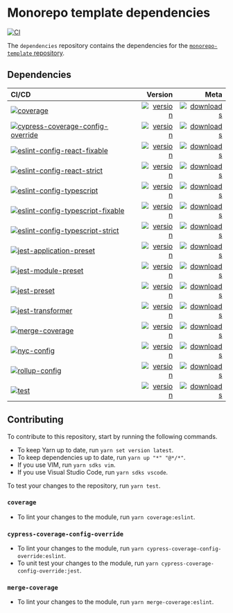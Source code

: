# Monorepo template dependencies

[![CI](https://github.com/monorepo-template/dependencies/actions/workflows/index.yml/badge.svg?branch=main&event=push)](https://github.com/monorepo-template/dependencies/actions/workflows/index.yml)

The `dependencies` repository contains the dependencies for the
[`monorepo-template` repository](https://github.com/monorepo-template/monorepo-template/).

## Dependencies

| CI/CD | Version | Meta |
| :---- | ------: | ---: |
| [![coverage](https://github.com/monorepo-template/dependencies/actions/workflows/coverage.yml/badge.svg?branch=main&event=push)](https://github.com/monorepo-template/dependencies/actions/workflows/coverage.yml) | [![version](https://img.shields.io/npm/v/@monorepo-template/coverage.svg)](https://www.npmjs.com/package/@monorepo-template/coverage) | [![downloads](https://img.shields.io/npm/dt/@monorepo-template/coverage.svg)](https://www.npmjs.com/package/@monorepo-template/coverage) |
| [![cypress-coverage-config-override](https://github.com/monorepo-template/dependencies/actions/workflows/cypress-coverage-config-override.yml/badge.svg?branch=main&event=push)](https://github.com/monorepo-template/dependencies/actions/workflows/cypress-coverage-config-override.yml) | [![version](https://img.shields.io/npm/v/@monorepo-template/cypress-coverage-config-override.svg)](https://www.npmjs.com/package/@monorepo-template/coverage) | [![downloads](https://img.shields.io/npm/dt/@monorepo-template/cypress-coverage-config-override.svg)](https://www.npmjs.com/package/@monorepo-template/cypress-coverage-config-override) |
| [![eslint-config-react-fixable](https://github.com/monorepo-template/dependencies/actions/workflows/eslint-config-react-fixable.yml/badge.svg?branch=main&event=push)](https://github.com/monorepo-template/dependencies/actions/workflows/eslint-config-react-fixable.yml) | [![version](https://img.shields.io/npm/v/@monorepo-template/eslint-config-react-fixable.svg)](https://www.npmjs.com/package/@monorepo-template/eslint-config-typescript-fixable) | [![downloads](https://img.shields.io/npm/dt/@monorepo-template/eslint-config-react-fixable.svg)](https://www.npmjs.com/package/@monorepo-template/eslint-config-react-fixable) |
| [![eslint-config-react-strict](https://github.com/monorepo-template/dependencies/actions/workflows/eslint-config-react-strict.yml/badge.svg?branch=main&event=push)](https://github.com/monorepo-template/dependencies/actions/workflows/eslint-config-react-strict.yml) | [![version](https://img.shields.io/npm/v/@monorepo-template/eslint-config-react-strict.svg)](https://www.npmjs.com/package/@monorepo-template/eslint-config-react-strict) | [![downloads](https://img.shields.io/npm/dt/@monorepo-template/eslint-config-react-strict.svg)](https://www.npmjs.com/package/@monorepo-template/eslint-config-react-strict) |
| [![eslint-config-typescript](https://github.com/monorepo-template/dependencies/actions/workflows/eslint-config-typescript.yml/badge.svg?branch=main&event=push)](https://github.com/monorepo-template/dependencies/actions/workflows/eslint-config-typescript.yml) | [![version](https://img.shields.io/npm/v/@monorepo-template/eslint-config-typescript.svg)](https://www.npmjs.com/package/@monorepo-template/eslint-config-typescript) | [![downloads](https://img.shields.io/npm/dt/@monorepo-template/eslint-config-typescript.svg)](https://www.npmjs.com/package/@monorepo-template/eslint-config-typescript) |
| [![eslint-config-typescript-fixable](https://github.com/monorepo-template/dependencies/actions/workflows/eslint-config-typescript-fixable.yml/badge.svg?branch=main&event=push)](https://github.com/monorepo-template/dependencies/actions/workflows/eslint-config-typescript-fixable.yml) | [![version](https://img.shields.io/npm/v/@monorepo-template/eslint-config-typescript-fixable.svg)](https://www.npmjs.com/package/@monorepo-template/eslint-config-typescript-fixable) | [![downloads](https://img.shields.io/npm/dt/@monorepo-template/eslint-config-typescript-fixable.svg)](https://www.npmjs.com/package/@monorepo-template/eslint-config-typescript-fixable) |
| [![eslint-config-typescript-strict](https://github.com/monorepo-template/dependencies/actions/workflows/eslint-config-typescript-strict.yml/badge.svg?branch=main&event=push)](https://github.com/monorepo-template/dependencies/actions/workflows/eslint-config-typescript-strict.yml) | [![version](https://img.shields.io/npm/v/@monorepo-template/eslint-config-typescript-strict.svg)](https://www.npmjs.com/package/@monorepo-template/eslint-config-typescript-strict) | [![downloads](https://img.shields.io/npm/dt/@monorepo-template/eslint-config-typescript-strict.svg)](https://www.npmjs.com/package/@monorepo-template/eslint-config-typescript-strict) |
| [![jest-application-preset](https://github.com/monorepo-template/dependencies/actions/workflows/jest-application-preset.yml/badge.svg?branch=main&event=push)](https://github.com/monorepo-template/dependencies/actions/workflows/jest-application-preset.yml) | [![version](https://img.shields.io/npm/v/@monorepo-template/jest-application-preset.svg)](https://www.npmjs.com/package/@monorepo-template/jest-application-preset) | [![downloads](https://img.shields.io/npm/dt/@monorepo-template/jest-application-preset.svg)](https://www.npmjs.com/package/@monorepo-template/jest-application-preset) |
| [![jest-module-preset](https://github.com/monorepo-template/dependencies/actions/workflows/jest-module-preset.yml/badge.svg?branch=main&event=push)](https://github.com/monorepo-template/dependencies/actions/workflows/jest-module-preset.yml) | [![version](https://img.shields.io/npm/v/@monorepo-template/jest-application-preset.svg)](https://www.npmjs.com/package/@monorepo-template/jest-module-preset) | [![downloads](https://img.shields.io/npm/dt/@monorepo-template/jest-module-preset.svg)](https://www.npmjs.com/package/@monorepo-template/jest-module-preset) |
| [![jest-preset](https://github.com/monorepo-template/dependencies/actions/workflows/jest-preset.yml/badge.svg?branch=main&event=push)](https://github.com/monorepo-template/dependencies/actions/workflows/jest-preset.yml) | [![version](https://img.shields.io/npm/v/@monorepo-template/jest-preset.svg)](https://www.npmjs.com/package/@monorepo-template/jest-preset) | [![downloads](https://img.shields.io/npm/dt/@monorepo-template/jest-preset.svg)](https://www.npmjs.com/package/@monorepo-template/jest-preset) |
| [![jest-transformer](https://github.com/monorepo-template/dependencies/actions/workflows/jest-transformer.yml/badge.svg?branch=main&event=push)](https://github.com/monorepo-template/dependencies/actions/workflows/jest-transformer.yml) | [![version](https://img.shields.io/npm/v/@monorepo-template/jest-transformer.svg)](https://www.npmjs.com/package/@monorepo-template/jest-transformer) | [![downloads](https://img.shields.io/npm/dt/@monorepo-template/jest-transformer.svg)](https://www.npmjs.com/package/@monorepo-template/jest-transformer) |
| [![merge-coverage](https://github.com/monorepo-template/dependencies/actions/workflows/merge-coverage.yml/badge.svg?branch=main&event=push)](https://github.com/monorepo-template/dependencies/actions/workflows/merge-coverage.yml) | [![version](https://img.shields.io/npm/v/@monorepo-template/merge-coverage.svg)](https://www.npmjs.com/package/@monorepo-template/merge-coverage) | [![downloads](https://img.shields.io/npm/dt/@monorepo-template/merge-coverage.svg)](https://www.npmjs.com/package/@monorepo-template/merge-coverage) |
| [![nyc-config](https://github.com/monorepo-template/dependencies/actions/workflows/nyc-config.yml/badge.svg?branch=main&event=push)](https://github.com/monorepo-template/dependencies/actions/workflows/nyc-config.yml) | [![version](https://img.shields.io/npm/v/@monorepo-template/nyc-config.svg)](https://www.npmjs.com/package/@monorepo-template/nyc-config) | [![downloads](https://img.shields.io/npm/dt/@monorepo-template/nyc-config.svg)](https://www.npmjs.com/package/@monorepo-template/nyc-config) |
| [![rollup-config](https://github.com/monorepo-template/dependencies/actions/workflows/rollup-config.yml/badge.svg?branch=main&event=push)](https://github.com/monorepo-template/dependencies/actions/workflows/rollup-config.yml) | [![version](https://img.shields.io/npm/v/@monorepo-template/rollup-config.svg)](https://www.npmjs.com/package/@monorepo-template/rollup-config) | [![downloads](https://img.shields.io/npm/dt/@monorepo-template/rollup-config.svg)](https://www.npmjs.com/package/@monorepo-template/rollup-config) |
| [![test](https://github.com/monorepo-template/dependencies/actions/workflows/test.yml/badge.svg?branch=main&event=push)](https://github.com/monorepo-template/dependencies/actions/workflows/test.yml) | [![version](https://img.shields.io/npm/v/@monorepo-template/test.svg)](https://www.npmjs.com/package/@monorepo-template/test) | [![downloads](https://img.shields.io/npm/dt/@monorepo-template/test.svg)](https://www.npmjs.com/package/@monorepo-template/test) |

## Contributing

To contribute to this repository, start by running the following commands.

- To keep Yarn up to date, run `yarn set version latest`.
- To keep dependencies up to date, run `yarn up "*" "@*/*"`.
- If you use VIM, run `yarn sdks vim`.
- If you use Visual Studio Code, run `yarn sdks vscode`.

To test your changes to the repository, run `yarn test`.

### `coverage`

- To lint your changes to the module, run `yarn coverage:eslint`.

### `cypress-coverage-config-override`

- To lint your changes to the module, run
  `yarn cypress-coverage-config-override:eslint`.
- To unit test your changes to the module, run
  `yarn cypress-coverage-config-override:jest`.

### `merge-coverage`

- To lint your changes to the module, run `yarn merge-coverage:eslint`.
